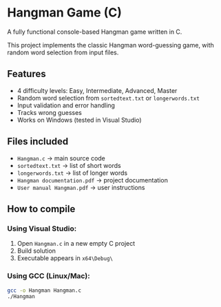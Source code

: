 # Hangman Game (C)

A fully functional console-based Hangman game written in C.

This project implements the classic Hangman word-guessing game, with random word selection from input files.

## Features
- 4 difficulty levels: Easy, Intermediate, Advanced, Master
- Random word selection from `sortedtext.txt` or `longerwords.txt`
- Input validation and error handling
- Tracks wrong guesses
- Works on Windows (tested in Visual Studio)

## Files included
- `Hangman.c` → main source code
- `sortedtext.txt` → list of short words
- `longerwords.txt` → list of longer words
- `Hangman documentation.pdf` → project documentation
- `User manual Hangman.pdf` → user instructions

## How to compile
### Using Visual Studio:
1. Open `Hangman.c` in a new empty C project
2. Build solution
3. Executable appears in `x64\Debug\`

### Using GCC (Linux/Mac):
```bash
gcc -o Hangman Hangman.c
./Hangman
